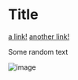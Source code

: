 # Title

[a link!](https://something.com)
[another link!](some-page.html)

Some random text

![image](image.png)